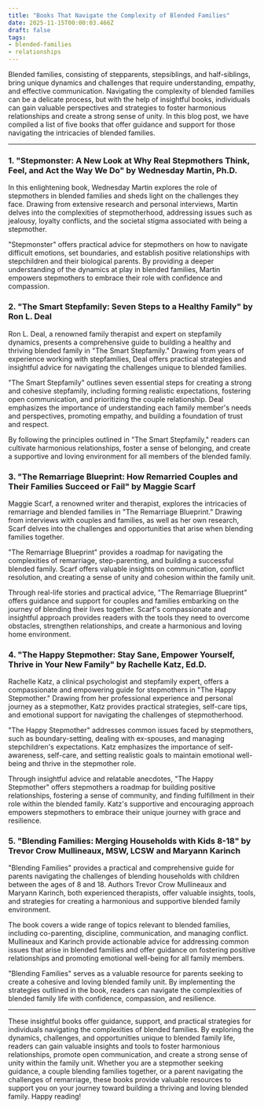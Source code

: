 ```yaml
---
title: "Books That Navigate the Complexity of Blended Families"
date: 2025-11-15T00:00:03.466Z
draft: false
tags: 
- blended-families
- relationships
---
```


Blended families, consisting of stepparents, stepsiblings, and half-siblings, bring unique dynamics and challenges that require understanding, empathy, and effective communication. Navigating the complexity of blended families can be a delicate process, but with the help of insightful books, individuals can gain valuable perspectives and strategies to foster harmonious relationships and create a strong sense of unity. In this blog post, we have compiled a list of five books that offer guidance and support for those navigating the intricacies of blended families.

---

### 1. "Stepmonster: A New Look at Why Real Stepmothers Think, Feel, and Act the Way We Do" by Wednesday Martin, Ph.D.

In this enlightening book, Wednesday Martin explores the role of stepmothers in blended families and sheds light on the challenges they face. Drawing from extensive research and personal interviews, Martin delves into the complexities of stepmotherhood, addressing issues such as jealousy, loyalty conflicts, and the societal stigma associated with being a stepmother.

"Stepmonster" offers practical advice for stepmothers on how to navigate difficult emotions, set boundaries, and establish positive relationships with stepchildren and their biological parents. By providing a deeper understanding of the dynamics at play in blended families, Martin empowers stepmothers to embrace their role with confidence and compassion.

### 2. "The Smart Stepfamily: Seven Steps to a Healthy Family" by Ron L. Deal

Ron L. Deal, a renowned family therapist and expert on stepfamily dynamics, presents a comprehensive guide to building a healthy and thriving blended family in "The Smart Stepfamily." Drawing from years of experience working with stepfamilies, Deal offers practical strategies and insightful advice for navigating the challenges unique to blended families.

"The Smart Stepfamily" outlines seven essential steps for creating a strong and cohesive stepfamily, including forming realistic expectations, fostering open communication, and prioritizing the couple relationship. Deal emphasizes the importance of understanding each family member's needs and perspectives, promoting empathy, and building a foundation of trust and respect.

By following the principles outlined in "The Smart Stepfamily," readers can cultivate harmonious relationships, foster a sense of belonging, and create a supportive and loving environment for all members of the blended family.

### 3. "The Remarriage Blueprint: How Remarried Couples and Their Families Succeed or Fail" by Maggie Scarf

Maggie Scarf, a renowned writer and therapist, explores the intricacies of remarriage and blended families in "The Remarriage Blueprint." Drawing from interviews with couples and families, as well as her own research, Scarf delves into the challenges and opportunities that arise when blending families together.

"The Remarriage Blueprint" provides a roadmap for navigating the complexities of remarriage, step-parenting, and building a successful blended family. Scarf offers valuable insights on communication, conflict resolution, and creating a sense of unity and cohesion within the family unit.

Through real-life stories and practical advice, "The Remarriage Blueprint" offers guidance and support for couples and families embarking on the journey of blending their lives together. Scarf's compassionate and insightful approach provides readers with the tools they need to overcome obstacles, strengthen relationships, and create a harmonious and loving home environment.

### 4. "The Happy Stepmother: Stay Sane, Empower Yourself, Thrive in Your New Family" by Rachelle Katz, Ed.D.

Rachelle Katz, a clinical psychologist and stepfamily expert, offers a compassionate and empowering guide for stepmothers in "The Happy Stepmother." Drawing from her professional experience and personal journey as a stepmother, Katz provides practical strategies, self-care tips, and emotional support for navigating the challenges of stepmotherhood.

"The Happy Stepmother" addresses common issues faced by stepmothers, such as boundary-setting, dealing with ex-spouses, and managing stepchildren's expectations. Katz emphasizes the importance of self-awareness, self-care, and setting realistic goals to maintain emotional well-being and thrive in the stepmother role.

Through insightful advice and relatable anecdotes, "The Happy Stepmother" offers stepmothers a roadmap for building positive relationships, fostering a sense of community, and finding fulfillment in their role within the blended family. Katz's supportive and encouraging approach empowers stepmothers to embrace their unique journey with grace and resilience.

### 5. "Blending Families: Merging Households with Kids 8-18" by Trevor Crow Mullineaux, MSW, LCSW and Maryann Karinch

"Blending Families" provides a practical and comprehensive guide for parents navigating the challenges of blending households with children between the ages of 8 and 18. Authors Trevor Crow Mullineaux and Maryann Karinch, both experienced therapists, offer valuable insights, tools, and strategies for creating a harmonious and supportive blended family environment.

The book covers a wide range of topics relevant to blended families, including co-parenting, discipline, communication, and managing conflict. Mullineaux and Karinch provide actionable advice for addressing common issues that arise in blended families and offer guidance on fostering positive relationships and promoting emotional well-being for all family members.

"Blending Families" serves as a valuable resource for parents seeking to create a cohesive and loving blended family unit. By implementing the strategies outlined in the book, readers can navigate the complexities of blended family life with confidence, compassion, and resilience.

---

These insightful books offer guidance, support, and practical strategies for individuals navigating the complexities of blended families. By exploring the dynamics, challenges, and opportunities unique to blended family life, readers can gain valuable insights and tools to foster harmonious relationships, promote open communication, and create a strong sense of unity within the family unit. Whether you are a stepmother seeking guidance, a couple blending families together, or a parent navigating the challenges of remarriage, these books provide valuable resources to support you on your journey toward building a thriving and loving blended family. Happy reading!